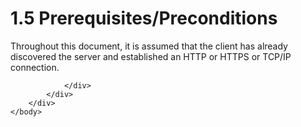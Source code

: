 <html dir="LTR" xmlns:mshelp="http://msdn.microsoft.com/mshelp" xmlns:ddue="http://ddue.schemas.microsoft.com/authoring/2003/5" xmlns:xlink="http://www.w3.org/1999/xlink" xmlns:tool="http://www.microsoft.com/tooltip">
    <head>
        <meta http-equiv="Content-Type" content="text/html; CHARSET=utf-8"></meta>
        <meta name="save" content="history"></meta>
        <title>1.5 Prerequisites/Preconditions</title>
        <xml>
            <mshelp:toctitle title="1.5 Prerequisites/Preconditions"></mshelp:toctitle>
            <mshelp:rltitle title="[MS-SSAS8]: Prerequisites/Preconditions"></mshelp:rltitle>
            <mshelp:keyword index="A" term="e63cb316-9424-4286-ab8f-2e9cf2d9206b"></mshelp:keyword>
            <mshelp:attr name="DCSext.ContentType" value="open specification"></mshelp:attr>
            <mshelp:attr name="AssetID" value="e63cb316-9424-4286-ab8f-2e9cf2d9206b"></mshelp:attr>
            <mshelp:attr name="TopicType" value="kbRef"></mshelp:attr>
            <mshelp:attr name="DCSext.Title" value="[MS-SSAS8]: Prerequisites/Preconditions" />
        </xml>
    </head>
    <body>
        <div id="header">
            <h1 class="heading">1.5 Prerequisites/Preconditions</h1>
        </div>
        <div id="mainSection">
            <div id="mainBody">
                <div id="allHistory" class="saveHistory"></div>
                <div id="sectionSection0" class="section" name="collapseableSection">
                    

<p>Throughout this document, it is assumed that the client has
already discovered the server and established an HTTP or HTTPS or TCP/IP
connection.</p>


                </div>
            </div>
        </div>
    </body>
</html>